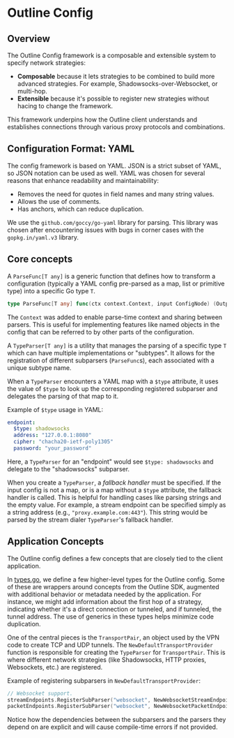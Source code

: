 # Outline Config

## Overview

The Outline Config framework is a composable and extensible system to specify network strategies:

- **Composable** because it lets strategies to be combined to build more advanced strategies.
  For example, Shadowsocks-over-Websocket, or multi-hop.
- **Extensible** because it's possible to register new strategies without hacing to change the
  framework.

This framework underpins how the Outline client understands and establishes connections through various proxy protocols and combinations.

## Configuration Format: YAML

The config framework is based on YAML. JSON is a strict subset of YAML, so JSON notation can be used
as well. YAML was chosen for several reasons that enhance readability and maintainability:

- Removes the need for quotes in field names and many string values.
- Allows the use of comments.
- Has anchors, which can reduce duplication.

We use the `github.com/goccy/go-yaml` library for parsing. This library was chosen after encountering issues with bugs in corner cases with the `gopkg.in/yaml.v3` library.

## Core concepts

A `ParseFunc[T any]` is a generic function that defines how to transform a configuration (typically a YAML config pre-parsed as a map, list or primitive type) into a specific Go type `T`.

```go
type ParseFunc[T any] func(ctx context.Context, input ConfigNode) (OutputType, error)
```

The `Context` was added to enable parse-time context and sharing between parsers. This is useful for
implementing features like named objects in the config that can be referred to by other parts of the configuration.

A `TypeParser[T any]` is a utility that manages the parsing of a specific type `T` which can have multiple implementations or "subtypes".
It allows for the registration of different subparsers (`ParseFunc`s), each associated with a unique subtype name.

When a `TypeParser` encounters a YAML map with a `$type` attribute, it uses the value of `$type` to look up the corresponding registered subparser and delegates the parsing of that map to it.

Example of `$type` usage in YAML:

```yaml
endpoint:
  $type: shadowsocks
  address: "127.0.0.1:8080"
  cipher: "chacha20-ietf-poly1305"
  password: "your_password"
```

Here, a `TypeParser` for an "endpoint" would see `$type: shadowsocks` and delegate to the "shadowsocks" subparser.

When you create a `TypeParser`, a _fallback handler_ must be specified. If the input config is not
a map, or is a map without a `$type` attribute, the fallback handler is called. This is helpful
for handling cases like parsing strings and the empty value. For example, a stream endpoint
can be specified simply as a string address (e.g., `"proxy.example.com:443"`). This string would be parsed by the stream dialer `TypeParser`'s fallback handler.

## Application Concepts

The Outline config defines a few concepts that are closely tied to the client application.

In [types.go](./types.go), we define a few higher-level types for the Outline config.
Some of these are wrappers around concepts from the Outline SDK, augmented with additional behavior or metadata needed by the application. For instance, we might add information about the first hop of a strategy, indicating whether it's a direct connection or tunneled, and if tunneled, the tunnel address. The use of generics in these types helps minimize code duplication.

One of the central pieces is the `TransportPair`, an object used by the VPN code to create TCP and UDP tunnels. The `NewDefaultTransportProvider` function is responsible for creating the `TypeParser` for `TransportPair`. This is where different network strategies (like Shadowsocks, HTTP proxies, Websockets, etc.) are registered.

Example of registering subparsers in `NewDefaultTransportProvider`:

```go
// Websocket support.
streamEndpoints.RegisterSubParser("websocket", NewWebsocketStreamEndpointSubParser(streamEndpoints.Parse))
packetEndpoints.RegisterSubParser("websocket", NewWebsocketPacketEndpointSubParser(streamEndpoints.Parse))
```

Notice how the dependencies between the subparsers and the parsers they depend on are explicit
and will cause compile-time errors if not provided.

